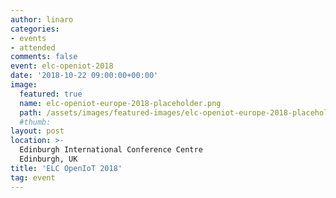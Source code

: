 ```yaml
---
author: linaro
categories:
- events
- attended
comments: false
event: elc-openiot-2018
date: '2018-10-22 09:00:00+00:00'
image:
  featured: true
  name: elc-openiot-europe-2018-placeholder.png
  path: /assets/images/featured-images/elc-openiot-europe-2018-placeholder.png
  #thumb: 
layout: post
location: >-
  Edinburgh International Conference Centre
  Edinburgh, UK
title: 'ELC OpenIoT 2018'
tag: event
---
```

